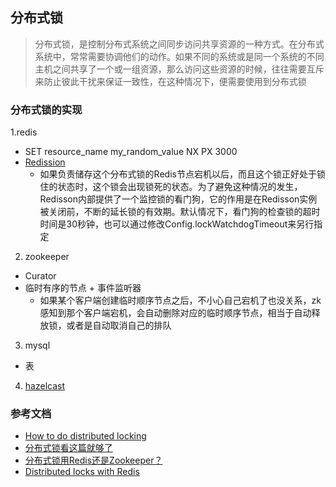 ## 分布式锁
> 分布式锁，是控制分布式系统之间同步访问共享资源的一种方式。在分布式系统中，常常需要协调他们的动作。如果不同的系统或是同一个系统的不同主机之间共享了一个或一组资源，那么访问这些资源的时候，往往需要互斥来防止彼此干扰来保证一致性，在这种情况下，便需要使用到分布式锁

### 分布式锁的实现
1.redis 
* SET resource_name my_random_value NX PX 3000
* [Redission](https://github.com/redisson/redisson/wiki/%E7%9B%AE%E5%BD%95)
  * 如果负责储存这个分布式锁的Redis节点宕机以后，而且这个锁正好处于锁住的状态时，这个锁会出现锁死的状态。为了避免这种情况的发生，Redisson内部提供了一个监控锁的看门狗，它的作用是在Redisson实例被关闭前，不断的延长锁的有效期。默认情况下，看门狗的检查锁的超时时间是30秒钟，也可以通过修改Config.lockWatchdogTimeout来另行指定
2. zookeeper 
* Curator 
* 临时有序的节点 + 事件监听器
  * 如果某个客户端创建临时顺序节点之后，不小心自己宕机了也没关系，zk感知到那个客户端宕机，会自动删除对应的临时顺序节点，相当于自动释放锁，或者是自动取消自己的排队 
3. mysql
* 表
4. [hazelcast](https://hazelcast.com/blog/long-live-distributed-locks/)
### 参考文档
*  [How to do distributed locking](https://martin.kleppmann.com/2016/02/08/how-to-do-distributed-locking.html)
*  [分布式锁看这篇就够了](https://juejin.cn/post/6844903688088059912#heading-20)
*  [分布式锁用Redis还是Zookeeper？](https://zhuanlan.zhihu.com/p/73807097)
*  [Distributed locks with Redis](https://redis.io/topics/distlock)
